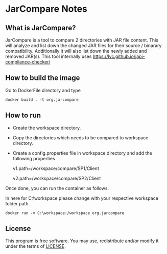 # JarCompare Notes

## What is JarCompare?
JarCompare is a tool to compare 2 directories with JAR file content. This will analyze and list down the changed JAR files for their source / binarary compatibility. Additionally it will also list down the newly added and removed JAR(s). This tool internally uses https://lvc.github.io/japi-compliance-checker/ 

## How to build the image
Go to DockerFile directory and type

    docker build . -t org.jarcompare

## How to run
- Create the workspace directory.
- Copy the directories which needs to be compared to workspace directory.
- Create a config.properties file in workspace directory and add the following properties

    v1.path=/workspace/compare/SP1/Client
    
    v2.path=/workspace/compare/SP2/Client

Once done, you can run the container as follows. 

In here for C:\workspace please change with your respective workspace folder path.  

    docker run -v C:\workspace:/workspace org.jarcompare
    
## License
This program is free software. You may use, redistribute and/or modify it under the terms of [LICENSE](LICENSE).
